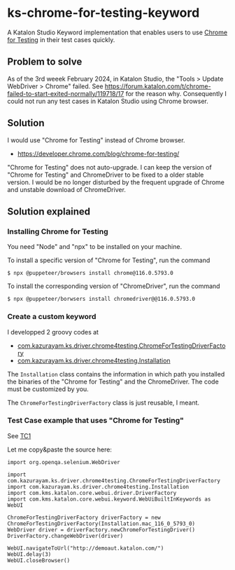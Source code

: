 # ks-chrome-for-testing-keyword

A Katalon Studio Keyword implementation that enables users to use [Chrome for Testing](https://developer.chrome.com/blog/chrome-for-testing/) in their test cases quickly.

## Problem to solve

As of the 3rd weeek February 2024, in Katalon Studio, the "Tools > Update WebDriver > Chrome" failed. See https://forum.katalon.com/t/chrome-failed-to-start-exited-normally/119718/17 for the reason why. Consequently I could not run any test cases in Katalon Studio using Chrome browser.

## Solution

I would use "Chrome for Testing" instead of Chrome browser.

- https://developer.chrome.com/blog/chrome-for-testing/

"Chrome for Testing" does not auto-upgrade. I can keep the version of "Chrome for Testing" and ChromeDriver to be fixed to a older stable version. I would be no longer disturbed by the frequent upgrade of Chrome and unstable download of ChromeDriver.

## Solution explained

### Installing Chrome for Testing

You need "Node" and "npx" to be installed on your machine.

To install a specific version of "Chrome for Testing", run the command

```
$ npx @puppeteer/browsers install chrome@116.0.5793.0
```

To install the corresponding version of "ChromeDriver", run the command

```
$ npx @puppeteer/borwsers install chromedriver@@116.0.5793.0
```

### Create a custom keyword

I developped 2 groovy codes at

- [com.kazurayam.ks.driver.chrome4testing.ChromeForTestingDriverFactory](https://github.com/kazurayam/ks-chrome-for-testing-keyword/blob/master/Keywords/com/kazurayam/ks/driver/chrome4testing/ChromeForTestingDriverFactory.groovy)
- [com.kazurayam.ks.driver.chrome4testing.Installation](https://github.com/kazurayam/ks-chrome-for-testing-keyword/blob/master/Keywords/com/kazurayam/ks/driver/chrome4testing/Installation.groovy)


The `Installation` class contains the information in which path you installed the binaries of the "Chrome for Testing" and the ChromeDriver. The code must be customized by you.

The `ChromeForTestingDriverFactory` class is just reusable, I meant.

### Test Case example that uses "Chrome for Testing"

See [TC1](https://github.com/kazurayam/ks-chrome-for-testing-keyword/blob/master/Scripts/TC1/Script1708343560671.groovy)

Let me copy&paste the source here:

```
import org.openqa.selenium.WebDriver

import com.kazurayam.ks.driver.chrome4testing.ChromeForTestingDriverFactory
import com.kazurayam.ks.driver.chrome4testing.Installation
import com.kms.katalon.core.webui.driver.DriverFactory
import com.kms.katalon.core.webui.keyword.WebUiBuiltInKeywords as WebUI

ChromeForTestingDriverFactory driverFactory = new ChromeForTestingDriverFactory(Installation.mac_116_0_5793_0)
WebDriver driver = driverFactory.newChromeForTestingDriver()
DriverFactory.changeWebDriver(driver)

WebUI.navigateToUrl("http://demoaut.katalon.com/")
WebUI.delay(3)
WebUI.closeBrowser()
```
